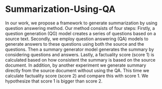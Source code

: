 # Summarization-Using-QA
In our work, we propose a framework to generate summarization by using question answering method. Our method consists of four steps: Firstly, a question generation (QG) model creates a series of questions based on a source text. Secondly, we employ question answering (QA) models to generate answers to these questions using both the
source and the questions. Then a summary generator model generates the summary by considering questions and answers. Lastly, a factuality score (score 1) is calculated based on how consistent the summary is based on the source document. In addition, by another experiment we generate summary directly from the source document without using the QA. This time we calculate factuality score (score 2) and compare this with score 1. We hypothesize that score 1 is bigger than score 2.
